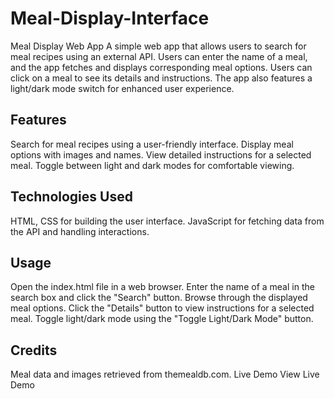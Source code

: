 # Meal-Display-Interface
Meal Display Web App A simple web app that allows users to search for meal recipes using an external API. Users can enter the name of a meal, and the app fetches and displays corresponding meal options. Users can click on a meal to see its details and instructions. The app also features a light/dark mode switch for enhanced user experience.
## Features
Search for meal recipes using a user-friendly interface.
Display meal options with images and names.
View detailed instructions for a selected meal.
Toggle between light and dark modes for comfortable viewing.
## Technologies Used
HTML, CSS for building the user interface.
JavaScript for fetching data from the API and handling interactions.
## Usage
Open the index.html file in a web browser.
Enter the name of a meal in the search box and click the "Search" button.
Browse through the displayed meal options.
Click the "Details" button to view instructions for a selected meal.
Toggle light/dark mode using the "Toggle Light/Dark Mode" button.
## Credits
Meal data and images retrieved from themealdb.com.
Live Demo
View Live Demo
